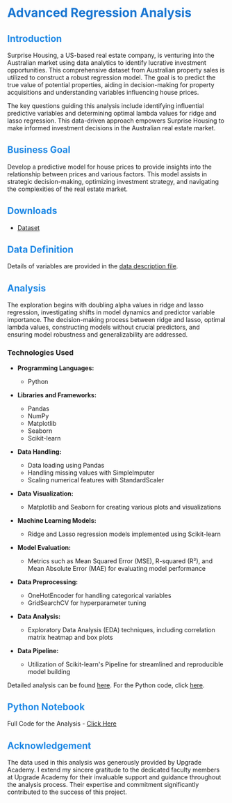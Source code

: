 # <span style="color: #1976D2;">Advanced Regression Analysis</span>

## <span style="color: #1E88E5;">Introduction</span>

Surprise Housing, a US-based real estate company, is venturing into the Australian market using data analytics to identify lucrative investment opportunities. This comprehensive dataset from Australian property sales is utilized to construct a robust regression model. The goal is to predict the true value of potential properties, aiding in decision-making for property acquisitions and understanding variables influencing house prices.

The key questions guiding this analysis include identifying influential predictive variables and determining optimal lambda values for ridge and lasso regression. This data-driven approach empowers Surprise Housing to make informed investment decisions in the Australian real estate market.

## <span style="color: #1E88E5;">Business Goal</span>

Develop a predictive model for house prices to provide insights into the relationship between prices and various factors. This model assists in strategic decision-making, optimizing investment strategy, and navigating the complexities of the real estate market.

## <span style="color: #1E88E5;">Downloads</span>

- [Dataset](https://ml-course3-upgrad.s3.amazonaws.com/Assignment_+Advanced+Regression/train.csv)

## <span style="color: #1E88E5;">Data Definition</span>

Details of variables are provided in the [data description file](https://cdn.upgrad.com/UpGrad/temp/87f67e28-c47e-4725-ae3c-111142c7eaba/data_description.txt).

## <span style="color: #1E88E5;">Analysis</span>

The exploration begins with doubling alpha values in ridge and lasso regression, investigating shifts in model dynamics and predictor variable importance. The decision-making process between ridge and lasso, optimal lambda values, constructing models without crucial predictors, and ensuring model robustness and generalizability are addressed.

### Technologies Used

- **Programming Languages:**
  - Python

- **Libraries and Frameworks:**
  - Pandas
  - NumPy
  - Matplotlib
  - Seaborn
  - Scikit-learn

- **Data Handling:**
  - Data loading using Pandas
  - Handling missing values with SimpleImputer
  - Scaling numerical features with StandardScaler

- **Data Visualization:**
  - Matplotlib and Seaborn for creating various plots and visualizations

- **Machine Learning Models:**
  - Ridge and Lasso regression models implemented using Scikit-learn

- **Model Evaluation:**
  - Metrics such as Mean Squared Error (MSE), R-squared (R²), and Mean Absolute Error (MAE) for evaluating model performance

- **Data Preprocessing:**
  - OneHotEncoder for handling categorical variables
  - GridSearchCV for hyperparameter tuning

- **Data Analysis:**
  - Exploratory Data Analysis (EDA) techniques, including correlation matrix heatmap and box plots

- **Data Pipeline:**
  - Utilization of Scikit-learn's Pipeline for streamlined and reproducible model building


Detailed analysis can be found [here](https://github.com/poronita/Advanced_Regression/blob/main/Assignment_Analyis%20.pdf). For the Python code, click [here](https://github.com/poronita/Advanced_Regression/blob/main/Assignment%20Regression%20Part%202.ipynb).

## <span style="color: #1E88E5;">Python Notebook</span>

Full Code for the Analysis - [Click Here](#)

## <span style="color: #1E88E5;"> Acknowledgement </span>

The data used in this analysis was generously provided by Upgrade Academy. I extend my sincere gratitude to the dedicated faculty members at Upgrade Academy for their invaluable support and guidance throughout the analysis process. Their expertise and commitment significantly contributed to the success of this project.


